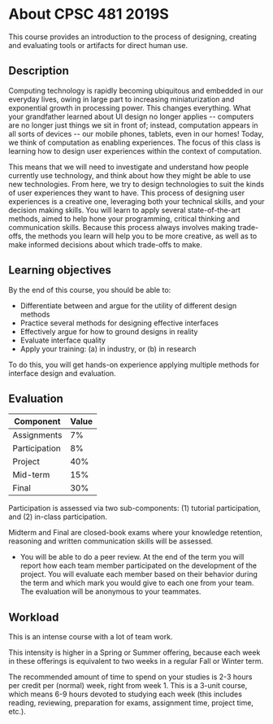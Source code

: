 # About CPSC 481 2019S

This course provides an introduction to the process of designing, creating and evaluating tools or artifacts for direct human use.

## Description

Computing technology is rapidly becoming ubiquitous and embedded in our everyday lives, owing in large part to increasing miniaturization and exponential growth in processing power. This changes everything. What your grandfather learned about UI design no longer applies -- computers are no longer just things we sit in front of; instead, computation appears in all sorts of devices -- our mobile phones, tablets, even in our homes! Today, we think of computation as enabling experiences. The focus of this class is learning how to design user experiences within the context of computation.

This means that we will need to investigate and understand how people currently use technology, and think about how they might be able to use new technologies. From here, we try to design technologies to suit the kinds of user experiences they want to have. This process of designing user experiences is a creative one, leveraging both your technical skills, and your decision making skills. You will learn to apply several state-of-the-art methods, aimed to help hone your programming, critical thinking and communication skills. Because this process always involves making trade-offs, the methods you learn will help you to be more creative, as well as to make informed decisions about which trade-offs to make.

## Learning objectives

By the end of this course, you should be able to:
- Differentiate between and argue for the utility of different design methods
- Practice several methods for designing effective interfaces
- Effectively argue for how to ground designs in reality
- Evaluate interface quality
- Apply your training: (a) in industry, or (b) in research

To do this, you will get hands-on experience applying multiple methods for interface design and evaluation.

## Evaluation

| Component     | Value |
|---------------|-------|
| Assignments   | 7%   |
| Participation | 8%    |
| Project       | 40%   |
| Mid-term      | 15%   |
| Final         | 30%   |

Participation is assessed via two sub-components: (1) tutorial participation, and (2) in-class participation.

Midterm and Final are closed-book exams where your knowledge retention, reasoning and written communication skills will be assessed.

- You will be able to do a peer review. At the end of the term you will report how each team member participated on the development of the project. You will evaluate each member based on their behavior during the term and which mark you would give to each one from your team. The evaluation will be anonymous to your teammates.

## Workload

This is an intense course with a lot of team work.

This intensity is higher in a Spring or Summer offering, because each week in these offerings is equivalent to two weeks in a regular Fall or Winter term.

The recommended amount of time to spend on your studies is 2-3 hours per credit per (normal) week, right from week 1. This is a 3-unit course, which means 6-9 hours devoted to studying each week (this includes reading, reviewing, preparation for exams, assignment time, project time, etc.).